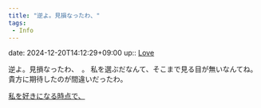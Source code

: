 ```yaml
---
title: "逆よ。見損なったわ、"
tags:
 - Info
---
```


date: 2024-12-20T14:12:29+09:00
up:: [Love](../Bar/Novel/Topics/Love.md)

逆よ。見損なったわ、　。
私を選ぶだなんて、そこまで見る目が無いなんてね。
貴方に期待したのが間違いだったわ。

[私を好きになる時点で、](私を好きになる時点で、.md)
